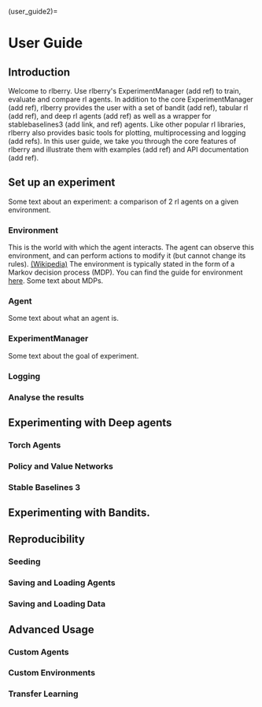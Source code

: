 (user_guide2)=


# User Guide
## Introduction
Welcome to rlberry. Use rlberry's ExperimentManager (add ref) to train, evaluate and compare rl agents. In addition to
the core ExperimentManager (add ref), rlberry provides the user with a set of bandit (add ref), tabular rl (add ref), and
deep rl agents (add ref) as well as a wrapper for stablebaselines3 (add link, and ref) agents.
Like other popular rl libraries, rlberry also provides basic tools for plotting, multiprocessing and logging (add refs).
In this user guide, we take you through the core features of rlberry and illustrate them with examples (add ref) and API documentation (add ref).
## Set up an experiment
Some text about an experiment: a comparison of 2 rl agents on a given environment.  <!-- TOCHECK : it is the same as quickstart.md -->
### Environment
This is the world with which the agent interacts. The agent can observe this environment, and can perform actions to modify it (but cannot change its rules). [(Wikipedia)](https://en.wikipedia.org/wiki/Reinforcement_learning) The environment is typically stated in the form of a Markov decision process (MDP). 
You can find the guide for environment [here](environment_page).
Some text about MDPs.
### Agent
Some text about what an agent is.
### ExperimentManager
Some text about the goal of experiment.
### Logging
### Analyse the results
## Experimenting with Deep agents
### Torch Agents
### Policy and Value Networks
### Stable Baselines 3
## Experimenting with Bandits.
## Reproducibility
### Seeding
### Saving and Loading Agents
### Saving and Loading Data
## Advanced Usage
### Custom Agents
### Custom Environments
### Transfer Learning
